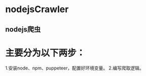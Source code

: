# nodejsCrawler
nodejs爬虫
-----------
主要分为以下两步：
==========
1.安装node、npm、puppeteer，配置好环境变量。
2.编写爬取逻辑。
